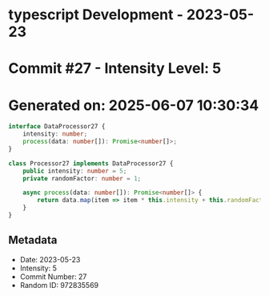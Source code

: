 ﻿# typescript Development - 2023-05-23
# Commit #27 - Intensity Level: 5
# Generated on: 2025-06-07 10:30:34
```typescript
interface DataProcessor27 {
    intensity: number;
    process(data: number[]): Promise<number[]>;
}

class Processor27 implements DataProcessor27 {
    public intensity: number = 5;
    private randomFactor: number = 1;

    async process(data: number[]): Promise<number[]> {
        return data.map(item => item * this.intensity + this.randomFactor);
    }
}
```
## Metadata
- Date: 2023-05-23
- Intensity: 5
- Commit Number: 27
- Random ID: 972835569
